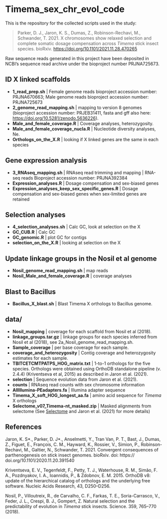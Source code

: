 # Timema_sex_chr_evol_code


This is the repository for the collected scripts used in the study:

>Parker, D. J., Jaron, K. S., Dumas, Z., Robinson-Rechavi, M., Schwander, T. 2021. X chromosomes show relaxed selection and complete somatic dosage compensation across _Timema_ stick insect species. bioRxiv. https://doi.org/10.1101/2021.11.28.470265

Raw sequence reads generated in this project have been deposited in NCBI’s sequence read archive under the bioproject number PRJNA725673. 


## ID X linked scaffolds

* **1_read_prep.sh** | Female genome reads bioproject accession number: PRJNA670663;  Male genome reads bioproject accession number: PRJNA725673
* **2_genome_read_mapping.sh** | mapping to version 8 genomes (bioproject accession number: PRJEB31411, fasta and gff also here: https://doi.org/10.5281/zenodo.5636226).
* **Male_and_female_coverage.R** | Coverage analyses, heterozygosity.
* **Male_and_female_coverage_nucla.R** | Nucleotide diversity analyses, Ne.
* **Orthologs_on_the_X.R** | looking if X linked genes are the same in each species

## Gene expression analysis

* **3_RNAseq_mapping.sh** | RNAseq read trimming and mapping | RNA-seq reads Bioproject accession number: PRJNA392384
* **Expression_analyses.R** | Dosage compensation and sex-biased genes
* **Expression_analyses_keep_sex_specific_genes.R** | Dosage compensation and sex-biased genes when sex-limited genes are retained

## Selection analyses

* **4_selection_analyses.sh** | Calc GC, look at selection on the X 
* **GC_CUB.R** | Calc GC
* **GC_genomic.R** | plot GC for contigs
* **selection_on_the_X.R** | looking at selection on the X


## Update linkage groups in the Nosil et al genome
* **Nosil_genome_read_mapping.sh** | map reads 
* **Nosil_Male_and_female_coverage.R**  | coverage analyses

## Blast to Bacillus
* **Bacillus_X_blast.sh** | Blast Timema X orthologs to Bacillus genome.

## data/

* **Nosil_mapping** | coverage for each scaffold from Nosil et al (2018).
* **linkage_groups.tar.gz** | linkage groups for each species inferred from Nosil et al (2018), see 2a_Nosil_genome_read_mapping.sh.
* **Sample_coverage** | per base coverage for each sample.
* **coverage_and_heterozygosity** | Contig coverage and heterozygosity estimates for each sample.
* **TBITCETCMTPATPS_HOG_matrix.txt** | 1-to-1 orthologs for the five species. Orthologs were obtained using OrthoDB standalone pipeline (v. 2.4.4) (Kriventseva et al, 2015) as described in Jaron et al. (2021).
* **selection** | Sequence evolution data from Jaron et al. (2021).
* **counts** | RNAseq read counts with sex chromosome information
* **AllIllumina-PEadapters.fa** | Illumina adapter sequence
* **Timema_X_soft_HOG_longest_aa.fa** | amino acid sequence for _Timema_ X orthologs 
* **Selectome_v07_Timema-nt_masked.zip** | Masked alignments from selectome (See [Selectome](https://selectome.org/timema) and Jaron et al. (2021) for more details)


## References

Jaron, K. S*., Parker, D. J*., Anselmetti, Y., Tran Van, P. T., Bast, J., Dumas,  Z., Figuet, E., François, C. M., Hayward, K., Rossier, V., Simion, P., Robinson-Rechavi,  M., Galtier, N., Schwander, T. 2021. Convergent consequences of parthenogenesis on stick insect genomes. bioRxiv. doi: https:// doi.org/10.1101/2020.11.20.391540

Kriventseva, E. V., Tegenfeldt, F., Petty, T. J., Waterhouse, R. M., Simão, F. A., Pozdnyakov, I. A., Ioannidis, P., & Zdobnov, E. M. 2015. OrthoDB v8: update of the hierarchical catalog of orthologs and the underlying free software. Nucleic Acids Research, 43, D250–D256.

Nosil, P., Villoutreix, R., de Carvalho, C. F., Farkas, T. E., Soria-Carrasco, V., Feder, J. L., Crespi, B. J., Gompert, Z. Natural selection and the predictability of evolution in _Timema_ stick insects. Science. 359, 765–770 (2018).
